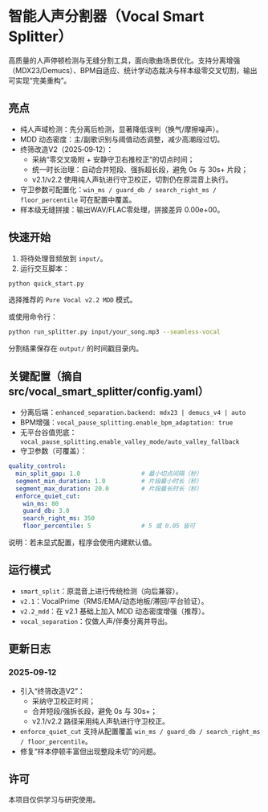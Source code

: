 # 智能人声分割器（Vocal Smart Splitter）

高质量的人声停顿检测与无缝分割工具，面向歌曲场景优化。支持分离增强（MDX23/Demucs）、BPM自适应、统计学动态裁决与样本级零交叉切割，输出可实现“完美重构”。

## 亮点
- 纯人声域检测：先分离后检测，显著降低误判（换气/摩擦噪声）。
- MDD 动态密度：主/副歌识别与阈值动态调整，减少高潮段过切。
- 终筛改造V2（2025‑09‑12）：
  - 采纳“零交叉吸附 + 安静守卫右推校正”的切点时间；
  - 统一时长治理：自动合并短段、强拆超长段，避免 0s 与 30s+ 片段；
  - v2.1/v2.2 使用纯人声轨进行守卫校正，切割仍在原混音上执行。
- 守卫参数可配置化：`win_ms / guard_db / search_right_ms / floor_percentile` 可在配置中覆盖。
- 样本级无缝拼接：输出WAV/FLAC零处理，拼接差异 0.00e+00。

## 快速开始
1) 将待处理音频放到 `input/`。
2) 运行交互脚本：
```bash
python quick_start.py
```
选择推荐的 `Pure Vocal v2.2 MDD` 模式。

或使用命令行：
```bash
python run_splitter.py input/your_song.mp3 --seamless-vocal
```
分割结果保存在 `output/` 的时间戳目录内。

## 关键配置（摘自 src/vocal_smart_splitter/config.yaml）
- 分离后端：`enhanced_separation.backend: mdx23 | demucs_v4 | auto`
- BPM增强：`vocal_pause_splitting.enable_bpm_adaptation: true`
- 无平台谷值兜底：`vocal_pause_splitting.enable_valley_mode/auto_valley_fallback`
- 守卫参数（可覆盖）：
```yaml
quality_control:
  min_split_gap: 1.0                 # 最小切点间隔（秒）
  segment_min_duration: 1.0          # 片段最小时长（秒）
  segment_max_duration: 20.0         # 片段最长时长（秒）
  enforce_quiet_cut:
    win_ms: 80
    guard_db: 3.0
    search_right_ms: 350
    floor_percentile: 5              # 5 或 0.05 皆可
```
说明：若未显式配置，程序会使用内建默认值。

## 运行模式
- `smart_split`：原混音上进行传统检测（向后兼容）。
- `v2.1`：VocalPrime（RMS/EMA/动态地板/滞回/平台验证）。
- `v2.2_mdd`：在 v2.1 基础上加入 MDD 动态密度增强（推荐）。
- `vocal_separation`：仅做人声/伴奏分离并导出。

## 更新日志
### 2025‑09‑12
- 引入“终筛改造V2”：
  - 采纳守卫校正时间；
  - 合并短段/强拆长段，避免 0s 与 30s+；
  - v2.1/v2.2 路径采用纯人声轨进行守卫校正。
- `enforce_quiet_cut` 支持从配置覆盖 `win_ms / guard_db / search_right_ms / floor_percentile`。
- 修复“样本停顿丰富但出现整段未切”的问题。

## 许可
本项目仅供学习与研究使用。

